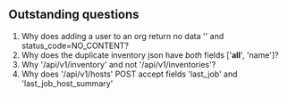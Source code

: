 ## Outstanding questions

1. Why does adding a user to an org return no data '' and status_code=NO_CONTENT?
2. Why does the duplicate inventory json have *both* fields ['__all__', 'name']?
3. Why '/api/v1/inventory' and not '/api/v1/inventories'?
4. Why does '/api/v1/hosts' POST accept fields 'last_job' and 'last_job_host_summary'
